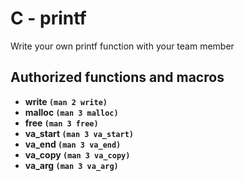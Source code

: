 # C - printf
Write your own printf function with your team member

## Authorized functions and macros
* **write `(man 2 write)`**
* **malloc `(man 3 malloc)`**
* **free `(man 3 free)`**
* **va_start `(man 3 va_start)`**
* **va_end `(man 3 va_end)`**
* **va_copy `(man 3 va_copy)`**
* **va_arg `(man 3 va_arg)`**
